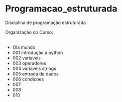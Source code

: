 # Programacao_estruturada
Disciplina de programação estruturada

<p align="left"> Organização do Curso: <br><br>


- Ola mundo
- 001 introdução a python
- 002 variaveis
- 003 operadores
- 004 variaveis strings
- 005 entrada de dados
- 006 condicoes
- 007
- 008
- 010
